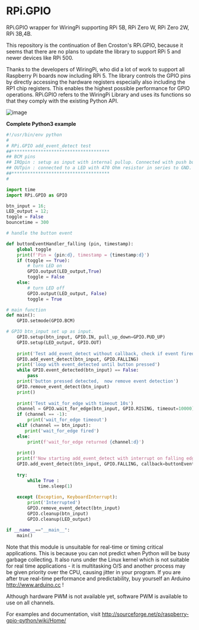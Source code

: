 # RPi.GPIO
RPi.GPIO wrapper for WiringPi supporting RPi 5B, RPi Zero W, RPi Zero 2W, RPi 3B,4B.

This repository is the continuation of Ben Croston's RPi.GPIO, because it seems that there are no plans 
to update the library to support RPi 5 and newer devices like RPi 500.

Thanks to the developers of WiringPi, who did a lot of work to support all Raspberry Pi boards now including RPi 5. The library controls the GPIO pins by directly accessing the hardware registers especially also including the RP1 chip registers. This enables the highest possible performance for GPIO operations. RPi.GPIO refers to the WiringPi Library and uses its functions so that they comply with the existing Python API.

![image](https://github.com/user-attachments/assets/0c0b5f5a-1047-423f-b89b-8c76ebf69edf)

**Complete Python3 example**  

```Python  
#!/usr/bin/env python
#
# RPi.GPIO add_event_detect test
##*************************************
## BCM pins
## IRQpin : setup as input with internal pullup. Connected with push button to GND with 1K resistor in series.
## OUTpin : connected to a LED with 470 Ohm resistor in series to GND. Toggles LED with every push button pressed.
##*************************************
#

import time
import RPi.GPIO as GPIO

btn_input = 16;
LED_output = 12;
toggle = False
bouncetime = 300

# handle the button event

def buttonEventHandler_falling (pin, timestamp):
    global toggle
    print(f'Pin = {pin:d}, timestamp = {timestamp:d}')
    if (toggle == True):
        # turn LED on
        GPIO.output(LED_output,True)
        toggle = False
    else:
        # turn LED off
        GPIO.output(LED_output, False)
        toggle = True

# main function
def main():
    GPIO.setmode(GPIO.BCM)

# GPIO btn_input set up as input.
    GPIO.setup(btn_input, GPIO.IN, pull_up_down=GPIO.PUD_UP)
    GPIO.setup(LED_output, GPIO.OUT)
    
    print('Test add_event_detect without callback, check if event fired with event_detected function')
    GPIO.add_event_detect(btn_input, GPIO.FALLING)
    print('loop with event_detected until button pressed')
    while GPIO.event_detected(btn_input) == False:
        pass
    print('button pressed detected,  now remove event detection')
    GPIO.remove_event_detect(btn_input)
    print()  
    
    print('Test wait_for_edge with timeout 10s')
    channel = GPIO.wait_for_edge(btn_input, GPIO.RISING, timeout=10000)
    if (channel == -1):
        print('wait_for_edge timeout')
    elif (channel == btn_input):
       print('wait_for_edge fired')
    else:
        print(f'wait_for_edge returned {channel:d}')
    
    print()
    print(f'Now starting add_event_detect with interrupt on falling edge with callback and bouncetime {bouncetime:d} ms')
    GPIO.add_event_detect(btn_input, GPIO.FALLING, callback=buttonEventHandler_falling, bouncetime=bouncetime)
 
    try:  
        while True :
            time.sleep(1)
            
    except (Exception, KeyboardInterrupt):
        print('Interrupted')
        GPIO.remove_event_detect(btn_input)
        GPIO.cleanup(btn_input)  
        GPIO.cleanup(LED_output)

if __name__=="__main__":
    main()
``` 

Note that this module is unsuitable for real-time or timing critical applications.  This is because you
can not predict when Python will be busy garbage collecting.  It also runs under the Linux kernel which
is not suitable for real time applications - it is multitasking O/S and another process may be given
priority over the CPU, causing jitter in your program.  If you are after true real-time performance and
predictability, buy yourself an Arduino http://www.arduino.cc !

Although hardware PWM is not available yet, software PWM is available to use on all channels.

For examples and documentation, visit http://sourceforge.net/p/raspberry-gpio-python/wiki/Home/


